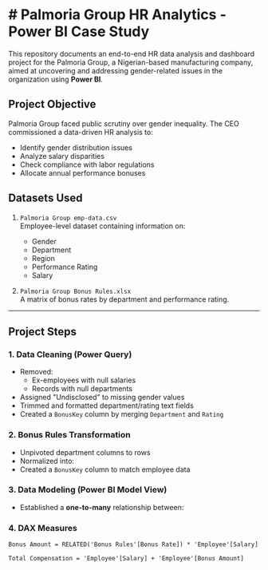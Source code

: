 # # Palmoria Group HR Analytics - Power BI Case Study

This repository documents an end-to-end HR data analysis and dashboard project for the Palmoria Group, a Nigerian-based manufacturing company, aimed at uncovering and addressing gender-related issues in the organization using **Power BI**.

## Project Objective

Palmoria Group faced public scrutiny over gender inequality. The CEO commissioned a data-driven HR analysis to:
- Identify gender distribution issues
- Analyze salary disparities
- Check compliance with labor regulations
- Allocate annual performance bonuses

## Datasets Used

1. `Palmoria Group emp-data.csv`  
   Employee-level dataset containing information on:
   - Gender
   - Department
   - Region
   - Performance Rating
   - Salary

2. `Palmoria Group Bonus Rules.xlsx`  
   A matrix of bonus rates by department and performance rating.

---

## Project Steps

### 1. Data Cleaning (Power Query)
- Removed:
  - Ex-employees with null salaries
  - Records with null departments
- Assigned "Undisclosed" to missing gender values
- Trimmed and formatted department/rating text fields
- Created a `BonusKey` column by merging `Department` and `Rating`

### 2. Bonus Rules Transformation
- Unpivoted department columns to rows
- Normalized into:
- Created a `BonusKey` column to match employee data

### 3. Data Modeling (Power BI Model View)
- Established a **one-to-many** relationship between:
### 4. DAX Measures
```DAX
Bonus Amount = RELATED('Bonus Rules'[Bonus Rate]) * 'Employee'[Salary]

Total Compensation = 'Employee'[Salary] + 'Employee'[Bonus Amount]
